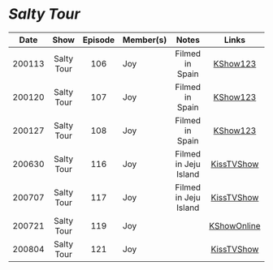 # _Salty Tour_

| **Date** |  **Show**  | **Episode** | **Member(s)** |       **Notes**       |                                         **Links**                                          |
|:--------:|:----------:|:-----------:|:--------------|:---------------------:|:------------------------------------------------------------------------------------------:|
|  200113  | Salty Tour |     106     | Joy           |    Filmed in Spain    | [KShow123](http://kshow123.net/show/thrifters-guide-to-luxurious-travels/episode-106.html) |
|  200120  | Salty Tour |     107     | Joy           |    Filmed in Spain    | [KShow123](http://kshow123.net/show/thrifters-guide-to-luxurious-travels/episode-107.html) |
|  200127  | Salty Tour |     108     | Joy           |    Filmed in Spain    | [KShow123](http://kshow123.net/show/thrifters-guide-to-luxurious-travels/episode-108.html) |
|  200630  | Salty Tour |     116     | Joy           | Filmed in Jeju Island |          [KissTVShow](https://kisstvshow.to/Show/Salty-Tour-Season-2/Episode-39)           |
|  200707  | Salty Tour |     117     | Joy           | Filmed in Jeju Island |          [KissTVShow](https://kisstvshow.to/Show/Salty-Tour-Season-2/Episode-40)           |
|  200721  | Salty Tour |     119     | Joy           |                       |     [KShowOnline](https://kshowonline.com/kshow/12197-[engsub]-more-salty-tour-ep.119)     |
|  200804  | Salty Tour |     121     | Joy           |                       |           [KissTVShow](http://kisstvshow.to/Show/Salty-Tour-Season-2/Episode-44)           |